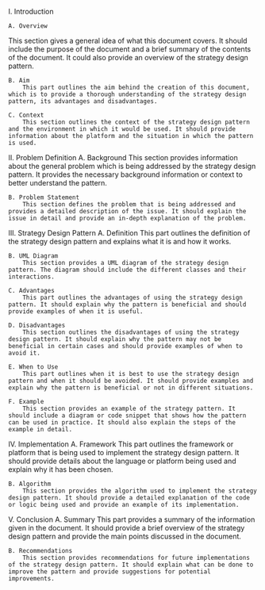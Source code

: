
I. Introduction
    
    A. Overview
This section gives a general idea of what this document covers. It should include the purpose of the document and a brief summary of the contents of the document. It could also provide an overview of the strategy design pattern.

    B. Aim
        This part outlines the aim behind the creation of this document, which is to provide a thorough understanding of the strategy design pattern, its advantages and disadvantages.
    
    C. Context
        This section outlines the context of the strategy design pattern and the environment in which it would be used. It should provide information about the platform and the situation in which the pattern is used. 

II. Problem Definition
A. Background
This section provides information about the general problem which is being addressed by the strategy design pattern. It provides the necessary background information or context to better understand the pattern.

    B. Problem Statement
        This section defines the problem that is being addressed and provides a detailed description of the issue. It should explain the issue in detail and provide an in-depth explanation of the problem.

III. Strategy Design Pattern
A. Definition
This part outlines the definition of the strategy design pattern and explains what it is and how it works.

    B. UML Diagram
        This section provides a UML diagram of the strategy design pattern. The diagram should include the different classes and their interactions. 

    C. Advantages
        This part outlines the advantages of using the strategy design pattern. It should explain why the pattern is beneficial and should provide examples of when it is useful.

    D. Disadvantages
        This section outlines the disadvantages of using the strategy design pattern. It should explain why the pattern may not be beneficial in certain cases and should provide examples of when to avoid it. 

    E. When to Use
        This part outlines when it is best to use the strategy design pattern and when it should be avoided. It should provide examples and explain why the pattern is beneficial or not in different situations.

    F. Example
        This section provides an example of the strategy pattern. It should include a diagram or code snippet that shows how the pattern can be used in practice. It should also explain the steps of the example in detail.


IV. Implementation
A. Framework
This part outlines the framework or platform that is being used to implement the strategy design pattern. It should provide details about the language or platform being used and explain why it has been chosen.

    B. Algorithm 
        This section provides the algorithm used to implement the strategy design pattern. It should provide a detailed explanation of the code or logic being used and provide an example of its implementation. 

V. Conclusion
A. Summary
This part provides a summary of the information given in the document. It should provide a brief overview of the strategy design pattern and provide the main points discussed in the document.

    B. Recommendations
        This section provides recommendations for future implementations of the strategy design pattern. It should explain what can be done to improve the pattern and provide suggestions for potential improvements.

